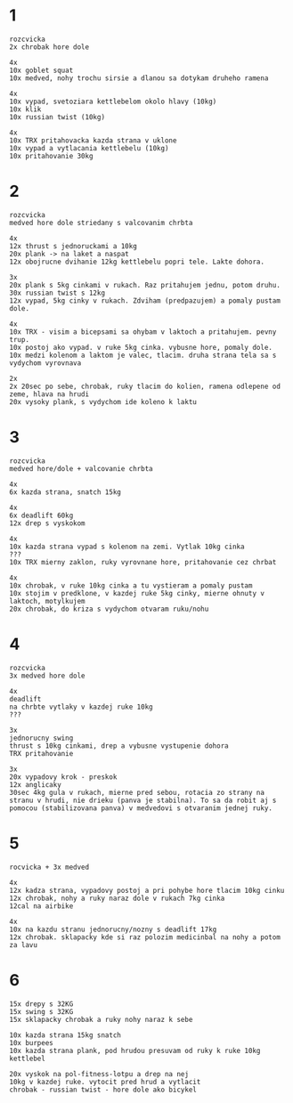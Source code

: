 # 1 

    rozcvicka
    2x chrobak hore dole

    4x
    10x goblet squat
    10x medved, nohy trochu sirsie a dlanou sa dotykam druheho ramena

    4x
    10x vypad, svetoziara kettlebelom okolo hlavy (10kg)
    10x klik
    10x russian twist (10kg)

    4x
    10x TRX pritahovacka kazda strana v uklone
    10x vypad a vytlacania kettlebelu (10kg)
    10x pritahovanie 30kg
    
# 2 

    rozcvicka
    medved hore dole striedany s valcovanim chrbta
    
    4x
    12x thrust s jednoruckami a 10kg
    20x plank -> na laket a naspat
    12x obojrucne dvihanie 12kg kettlebelu popri tele. Lakte dohora.
    
    3x
    20x plank s 5kg cinkami v rukach. Raz pritahujem jednu, potom druhu.
    30x russian twist s 12kg
    12x vypad, 5kg cinky v rukach. Zdviham (predpazujem) a pomaly pustam dole.
    
    4x
    10x TRX - visim a bicepsami sa ohybam v laktoch a pritahujem. pevny trup.
    10x postoj ako vypad. v ruke 5kg cinka. vybusne hore, pomaly dole.
    10x medzi kolenom a laktom je valec, tlacim. druha strana tela sa s vydychom vyrovnava
    
    2x
    2x 20sec po sebe, chrobak, ruky tlacim do kolien, ramena odlepene od zeme, hlava na hrudi
    20x vysoky plank, s vydychom ide koleno k laktu
    
# 3

    rozcvicka
    medved hore/dole + valcovanie chrbta
    
    4x
    6x kazda strana, snatch 15kg
    
    4x
    6x deadlift 60kg
    12x drep s vyskokom
    
    4x
    10x kazda strana vypad s kolenom na zemi. Vytlak 10kg cinka
    ???
    10x TRX mierny zaklon, ruky vyrovnane hore, pritahovanie cez chrbat
    
    4x
    10x chrobak, v ruke 10kg cinka a tu vystieram a pomaly pustam
    10x stojim v predklone, v kazdej ruke 5kg cinky, mierne ohnuty v laktoch, motylkujem
    20x chrobak, do kriza s vydychom otvaram ruku/nohu
    
# 4

    rozcvicka
    3x medved hore dole
    
    4x
    deadlift
    na chrbte vytlaky v kazdej ruke 10kg
    ???
    
    3x
    jednorucny swing
    thrust s 10kg cinkami, drep a vybusne vystupenie dohora
    TRX pritahovanie
    
    3x
    20x vypadovy krok - preskok
    12x anglicaky
    30sec 4kg gula v rukach, mierne pred sebou, rotacia zo strany na stranu v hrudi, nie drieku (panva je stabilna). To sa da robit aj s pomocou (stabilizovana panva) v medvedovi s otvaranim jednej ruky.
    
# 5

    rocvicka + 3x medved
    
    4x
    12x kadza strana, vypadovy postoj a pri pohybe hore tlacim 10kg cinku
    12x chrobak, nohy a ruky naraz dole v rukach 7kg cinka
    12cal na airbike
    
    4x
    10x na kazdu stranu jednorucny/nozny s deadlift 17kg
    12x chrobak. sklapacky kde si raz polozim medicinbal na nohy a potom za lavu


# 6

    15x drepy s 32KG
    15x swing s 32KG
    15x sklapacky chrobak a ruky nohy naraz k sebe

    10x kazda strana 15kg snatch
    10x burpees
    10x kazda strana plank, pod hrudou presuvam od ruky k ruke 10kg kettlebel

    20x vyskok na pol-fitness-lotpu a drep na nej
    10kg v kazdej ruke. vytocit pred hrud a vytlacit
    chrobak - russian twist - hore dole ako bicykel

